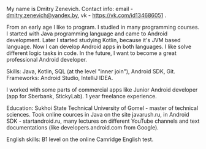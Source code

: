 My name is Dmitry Zenevich.
Contact info: email - dmitry.zenevich@yandex.by, vk - https://vk.com/id134686051 .

From an early age I like to program. I studied in many programming courses. I started with Java programming
language and came to Android development. Later I started studying Kotlin, because it's JVM based language. Now I can develop Android apps in both
languages. I like solve different logic tasks in code. In the future, I want to become a great professional Android developer.

Skills: Java, Kotlin, SQL (at the level "inner join"), Android SDK, Git. Frameworks: Android Studio, IntelliJ IDEA.

I worked with some parts of commerсial apps like Junior Android developer (app for Sberbank, StickyLab). 1 year freelance experience.

Education: Sukhoi State Technical University of Gomel - master of technical sciences. Took online cources in Java on the site javarush.ru,
in Android SDK - startandroid.ru, many lectures on different YouTube channels and text documentations (like developers.android.com from Google).

English skills: B1 level on the online Camridge English test.
